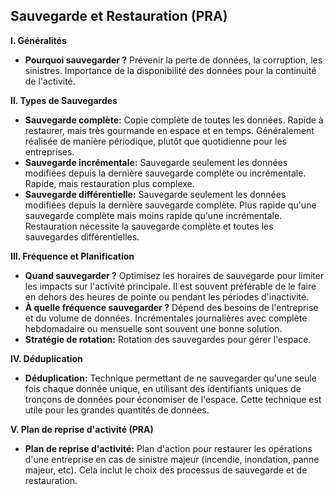 ## Sauvegarde et Restauration (PRA)


**I. Généralités**

* **Pourquoi sauvegarder ?**  Prévenir la perte de données, la corruption, les sinistres.  Importance de la disponibilité des données pour la continuité de l'activité.


**II. Types de Sauvegardes**

* **Sauvegarde complète:**  Copie complète de toutes les données.  Rapide à restaurer, mais très gourmande en espace et en temps. Généralement réalisée de manière périodique, plutôt que quotidienne pour les entreprises.
* **Sauvegarde incrémentale:** Sauvegarde seulement les données modifiées depuis la dernière sauvegarde complète ou incrémentale.  Rapide, mais restauration plus complexe.
* **Sauvegarde différentielle:**  Sauvegarde seulement les données modifiées depuis la dernière sauvegarde complète. Plus rapide qu'une sauvegarde complète mais moins rapide qu'une incrémentale. Restauration nécessite la sauvegarde complète et toutes les sauvegardes différentielles.


**III. Fréquence et Planification**

* **Quand sauvegarder ?**  Optimisez les horaires de sauvegarde pour limiter les impacts sur l'activité principale. Il est souvent préférable de le faire en dehors des heures de pointe ou pendant les périodes d'inactivité.
* **À quelle fréquence sauvegarder ?**  Dépend des besoins de l'entreprise et du volume de données.  Incrémentales journalières avec complète hebdomadaire ou mensuelle sont souvent une bonne solution.
* **Stratégie de rotation:**  Rotation des sauvegardes pour gérer l'espace.


**IV. Déduplication**

* **Déduplication:**  Technique permettant de ne sauvegarder qu'une seule fois chaque donnée unique, en utilisant des identifiants uniques de tronçons de données pour économiser de l'espace.  Cette technique est utile pour les grandes quantités de données.


**V. Plan de reprise d'activité (PRA)**

* **Plan de reprise d'activité:**  Plan d'action pour restaurer les opérations d'une entreprise en cas de sinistre majeur (incendie, inondation, panne majeur, etc).  Cela inclut le choix des processus de sauvegarde et de restauration.

